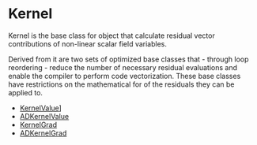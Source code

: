 # Kernel

Kernel is the base class for object that calculate residual vector contributions
of non-linear scalar field variables.

Derived from it are two sets of optimized base classes that - through loop
reordering - reduce the number of necessary residual evaluations and enable the
compiler to perform code vectorization. These base classes have restrictions on
the mathematical for of the residuals they can be applied to.

- [KernelValue](/KernelValue.md)]
- [ADKernelValue](/ADKernelValue.md)
- [KernelGrad](/KernelGrad.md)
- [ADKernelGrad](/ADKernelGrad.md)
